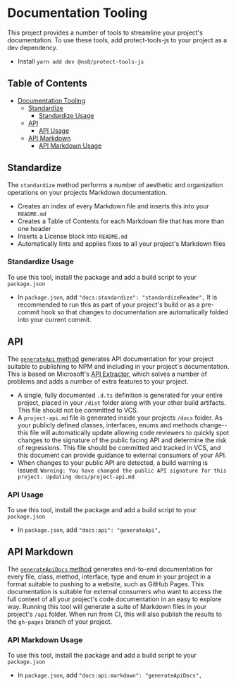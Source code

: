 # Documentation Tooling

This project provides a number of tools to streamline your project's documentation. To use these tools, add protect-tools-js to your project as a dev dependency.

- Install `yarn add dev @ns8/protect-tools-js`

## Table of Contents

- [Documentation Tooling](#documentation-tooling)
  - [Standardize](#standardize)
    - [Standardize Usage](#standardize-usage)
  - [API](#api)
    - [API Usage](#api-usage)
  - [API Markdown](#api-markdown)
    - [API Markdown Usage](#api-markdown-usage)

## Standardize

The `standardize` method performs a number of aesthetic and organization operations on your projects Markdown documentation.

- Creates an index of every Markdown file and inserts this into your `README.md`
- Creates a Table of Contents for each Markdown file that has more than one header
- Inserts a License block into `README.md`
- Automatically lints and applies fixes to all your project's Markdown files

### Standardize Usage

To use this tool, install the package and add a build script to your `package.json`

- In `package.json`, add `"docs:standardize": "standardizeReadme",` It is recommended to run this as part of your project's build or as a pre-commit hook so that changes to documentation are automatically folded into your current commit.

## API

The [`generateApi` method](../src/docs/generateApi.ts) generates API documentation for your project suitable to publishing to NPM and including in your project's documentation. This is based on Microsoft's [API Extractor](https://api-extractor.com/), which solves a number of problems and adds a number of extra features to your project.

- A single, fully documented `.d.ts` definition is generated for your entire project, placed in your `/dist` folder along with your other build artifacts. This file should not be committed to VCS.
- A `project-api.md` file is generated inside your projects `/docs` folder. As your publicly defined classes, interfaces, enums and methods change--this file will automatically update allowing code reviewers to quickly spot changes to the signature of the public facing API and determine the risk of regressions. This file should be committed and tracked in VCS, and this document can provide guidance to external consumers of your API.
- When changes to your public API are detected, a build warning is issued: `Warning: You have changed the public API signature for this project. Updating docs/project-api.md`

### API Usage

To use this tool, install the package and add a build script to your `package.json`

- In `package.json`, add `"docs:api": "generateApi",`

## API Markdown

The [`generateApiDocs` method](../src/docs/generateApiDocs.ts) generates end-to-end documentation for every file, class, method, interface, type and enum in your project in a format suitable to pushing to a website, such as GitHub Pages. This documentation is suitable for external consumers who want to access the full context of all your project's code documentation in an easy to explore way. Running this tool will generate a suite of Markdown files in your project's `/api` folder. When run from CI, this will also publish the results to the `gh-pages` branch of your project.

### API Markdown Usage

To use this tool, install the package and add a build script to your `package.json`

- In `package.json`, add `"docs:api:markdown": "generateApiDocs",`
